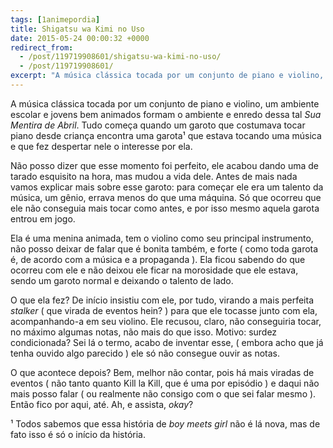 ```yaml
---
tags: [1animepordia]
title: Shigatsu wa Kimi no Uso
date: 2015-05-24 00:00:32 +0000
redirect_from:
  - /post/119719908601/shigatsu-wa-kimi-no-uso/
  - /post/119719908601/
excerpt: "A música clássica tocada por um conjunto de piano e violino, um ambiente escolar e jovens bem animados formam o ambiente e enredo dessa tal Sua Mentira de Abril. Tudo começa quando um garoto que costumava tocar piano desde criança encontra uma garota¹ que estava tocando uma música e que fez despertar nele o interesse por ela."
---
```


A música clássica tocada por um conjunto de piano e violino, um ambiente
escolar e jovens bem animados formam o ambiente e enredo dessa tal *Sua
Mentira de Abril*. Tudo começa quando um garoto que costumava tocar
piano desde criança encontra uma garota¹ que estava tocando uma música e
que fez despertar nele o interesse por ela.

Não posso dizer que esse momento foi perfeito, ele acabou dando uma de
tarado esquisito na hora, mas mudou a vida dele. Antes de mais nada
vamos explicar mais sobre esse garoto: para começar ele era um talento
da música, um gênio, errava menos do que uma máquina. Só que ocorreu que
ele não conseguia mais tocar como antes, e por isso mesmo aquela garota
entrou em jogo.

Ela é uma menina animada, tem o violino como seu principal instrumento,
não posso deixar de falar que é bonita também, e forte ( como toda
garota é, de acordo com a música e a propaganda ). Ela ficou sabendo do
que ocorreu com ele e não deixou ele ficar na morosidade que ele estava,
sendo um garoto normal e deixando o talento de lado.

O que ela fez? De início insistiu com ele, por tudo, virando a mais
perfeita *stalker* ( que virada de eventos hein? ) para que ele tocasse
junto com ela, acompanhando-a em seu violino. Ele recusou, claro, não
conseguiria tocar, no máximo algumas notas, não mais do que isso.
Motivo: surdez condicionada? Sei lá o termo, acabo de inventar esse, (
embora acho que já tenha ouvido algo parecido ) ele só não consegue
ouvir as notas.

O que acontece depois? Bem, melhor não contar, pois há mais viradas de
eventos ( não tanto quanto Kill la Kill, que é uma por episódio ) e
daqui não mais posso falar ( ou realmente não consigo com o que sei
falar mesmo ). Então fico por aqui, até. Ah, e assista, *okay*?

<!-- more -->

¹ Todos sabemos que essa história de *boy meets girl* não é lá nova, mas
de fato isso é só o início da história.



